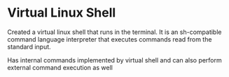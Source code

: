 # Virtual Linux Shell


Created a virtual linux shell that runs in the terminal. It is an sh-compatible command language interpreter that executes commands read from the standard input.

Has internal commands implemented by virtual shell and can also perform external command execution as well

